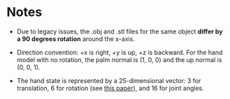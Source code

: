 # Notes

- Due to legacy issues, the .obj and .stl files for the same object **differ by a 90 degrees rotation** around the x-axis.

- Direction convention: +x is right, +y is up, +z is backward. For the hand model with no rotation, the palm normal is (1, 0, 0) and the up normal is (0, 0, 1).

- The hand state is represented by a 25-dimensional vector: 3 for translation, 6 for rotation (see [this paper](https://arxiv.org/abs/2202.12555)), and 16 for joint angles.